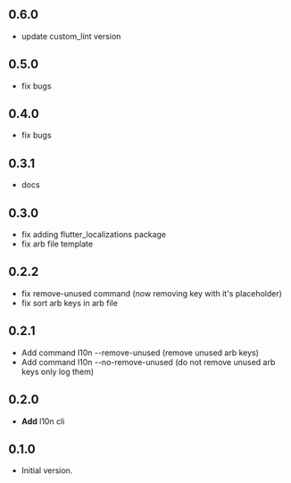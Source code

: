 ## 0.6.0
- update custom_lint version

## 0.5.0
- fix bugs
  
## 0.4.0
- fix bugs

## 0.3.1
- docs
 
## 0.3.0
- fix adding flutter_localizations package
- fix arb file template

## 0.2.2

- fix remove-unused command (now removing key with it's placeholder)
- fix sort arb keys in arb file

## 0.2.1

- Add command l10n --remove-unused (remove unused arb keys)
- Add command l10n --no-remove-unused (do not remove unused arb keys only log them)

## 0.2.0

- **Add** l10n cli
  
## 0.1.0

- Initial version.
